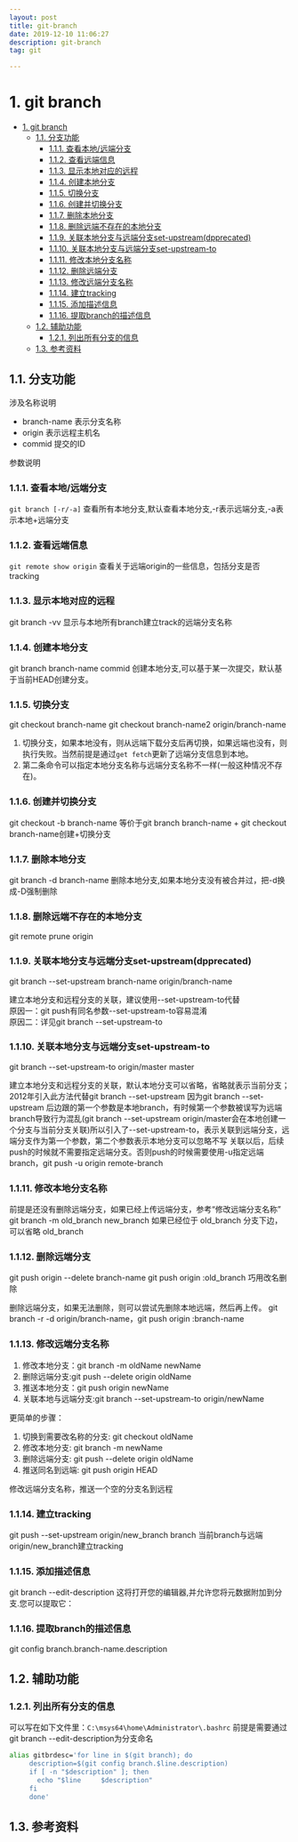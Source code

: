 ```yaml
---
layout: post
title: git-branch
date: 2019-12-10 11:06:27
description: git-branch
tag: git

---
```


# 1. git branch

- [1. git branch](#1-git-branch)
  - [1.1. 分支功能](#11-分支功能)
    - [1.1.1. 查看本地/远端分支](#111-查看本地远端分支)
    - [1.1.2. 查看远端信息](#112-查看远端信息)
    - [1.1.3. 显示本地对应的远程](#113-显示本地对应的远程)
    - [1.1.4. 创建本地分支](#114-创建本地分支)
    - [1.1.5. 切换分支](#115-切换分支)
    - [1.1.6. 创建并切换分支](#116-创建并切换分支)
    - [1.1.7. 删除本地分支](#117-删除本地分支)
    - [1.1.8. 删除远端不存在的本地分支](#118-删除远端不存在的本地分支)
    - [1.1.9. 关联本地分支与远端分支set-upstream(dpprecated)](#119-关联本地分支与远端分支set-upstreamdpprecated)
    - [1.1.10. 关联本地分支与远端分支set-upstream-to](#1110-关联本地分支与远端分支set-upstream-to)
    - [1.1.11. 修改本地分支名称](#1111-修改本地分支名称)
    - [1.1.12. 删除远端分支](#1112-删除远端分支)
    - [1.1.13. 修改远端分支名称](#1113-修改远端分支名称)
    - [1.1.14. 建立tracking](#1114-建立tracking)
    - [1.1.15. 添加描述信息](#1115-添加描述信息)
    - [1.1.16. 提取branch的描述信息](#1116-提取branch的描述信息)
  - [1.2. 辅助功能](#12-辅助功能)
    - [1.2.1. 列出所有分支的信息](#121-列出所有分支的信息)
  - [1.3. 参考资料](#13-参考资料)

## 1.1. 分支功能

涉及名称说明

- branch-name  表示分支名称
- origin  表示远程主机名
- commid 提交的ID

参数说明

### 1.1.1. 查看本地/远端分支

`git branch [-r/-a]`
查看所有本地分支,默认查看本地分支,-r表示远端分支,-a表示本地+远端分支

### 1.1.2. 查看远端信息

`git remote show origin`
查看关于远端origin的一些信息，包括分支是否tracking

### 1.1.3. 显示本地对应的远程

git branch -vv
显示与本地所有branch建立track的远端分支名称

### 1.1.4. 创建本地分支

git branch branch-name commid
创建本地分支,可以基于某一次提交，默认基于当前HEAD创建分支。

### 1.1.5. 切换分支

git checkout branch-name
git checkout branch-name2 origin/branch-name

1. 切换分支，如果本地没有，则从远端下载分支后再切换，如果远端也没有，则执行失败。当然前提是通过`get fetch`更新了远端分支信息到本地。
2. 第二条命令可以指定本地分支名称与远端分支名称不一样(一般这种情况不存在)。

### 1.1.6. 创建并切换分支

git checkout -b branch-name
等价于git branch branch-name + git checkout branch-name创建+切换分支

### 1.1.7. 删除本地分支

git branch -d branch-name
删除本地分支,如果本地分支没有被合并过，把-d换成-D强制删除

### 1.1.8. 删除远端不存在的本地分支

git remote prune origin

### 1.1.9. 关联本地分支与远端分支set-upstream(dpprecated)

git branch --set-upstream branch-name origin/branch-name

建立本地分支和远程分支的关联，建议使用--set-upstream-to代替  
原因一：git push有同名参数--set-upstream-to容易混淆  
原因二：详见git branch --set-upstream-to

### 1.1.10. 关联本地分支与远端分支set-upstream-to

git branch --set-upstream-to origin/master master

建立本地分支和远程分支的关联，默认本地分支可以省略，省略就表示当前分支；2012年引入此方法代替git branch --set-upstream
因为git branch --set-upstream 后边跟的第一个参数是本地branch，有时候第一个参数被误写为远端branch导致行为混乱(git branch --set-upstream origin/master会在本地创建一个分支与当前分支关联)所以引入了--set-upstream-to，表示关联到远端分支，远端分支作为第一个参数，第二个参数表示本地分支可以忽略不写
关联以后，后续push的时候就不需要指定远端分支。否则push的时候需要使用-u指定远端branch，git push -u origin remote-branch

### 1.1.11. 修改本地分支名称

前提是还没有删除远端分支，如果已经上传远端分支，参考“修改远端分支名称”
git branch -m old_branch new_branch
如果已经位于 old_branch 分支下边，可以省略 old_branch

### 1.1.12. 删除远端分支

git push origin --delete branch-name
git push origin :old_branch 巧用改名删除

删除远端分支，如果无法删除，则可以尝试先删除本地远端，然后再上传。
git branch -r -d origin/branch-name，git push origin :branch-name

### 1.1.13. 修改远端分支名称

1. 修改本地分支：git branch -m oldName newName
2. 删除远端分支:git push --delete origin oldName
3. 推送本地分支：git push origin newName
4. 关联本地与远端分支:git branch --set-upstream-to origin/newName

更简单的步骤：

1. 切换到需要改名称的分支: git checkout oldName
2. 修改本地分支: git branch -m newName
3. 删除远端分支: git push --delete origin oldName
4. 推送同名到远端: git push origin HEAD

修改远端分支名称，推送一个空的分支名到远程

### 1.1.14. 建立tracking

git push --set-upstream origin/new_branch branch
当前branch与远端origin/new_branch建立tracking

### 1.1.15. 添加描述信息

git branch --edit-description
这将打开您的编辑器,并允许您将元数据附加到分支.您可以提取它：

### 1.1.16. 提取branch的描述信息

git config branch.branch-name.description

## 1.2. 辅助功能

### 1.2.1. 列出所有分支的信息

可以写在如下文件里：`C:\msys64\home\Administrator\.bashrc`
前提是需要通过git branch --edit-description为分支命名

```bash
alias gitbrdesc='for line in $(git branch); do
     description=$(git config branch.$line.description)
     if [ -n "$description" ]; then
       echo "$line     $description"
     fi
     done'
```

## 1.3. 参考资料
